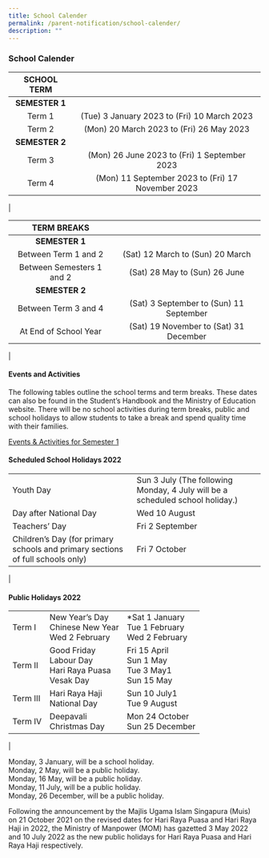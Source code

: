 ```yaml
---
title: School Calender
permalink: /parent-notification/school-calender/
description: ""
---
```

### **School Calender**

| SCHOOL TERM |  |
|:---:|:---:|
| **SEMESTER 1** |  |
| Term 1 | (Tue) 3 January 2023 to (Fri) 10 March 2023 |
| Term 2 | (Mon) 20 March 2023 to (Fri) 26 May 2023 |
| **SEMESTER 2** |  |
| Term 3 | (Mon) 26 June 2023 to (Fri) 1 September 2023 |
| Term 4 | (Mon) 11 September 2023 to (Fri) 17 November 2023 |
|

| TERM BREAKS |  |
|:---:|:---:|
| **SEMESTER 1** |  |
| Between Term 1 and 2 |  (Sat) 12 March to (Sun) 20 March |
| Between Semesters 1 and 2 |  (Sat) 28 May to (Sun) 26 June |
| **SEMESTER 2** |  |
| Between Term 3 and 4 |  (Sat) 3 September to (Sun) 11 September |
| At End of School Year |  (Sat) 19 November to (Sat) 31 December |
|

#### **Events and Activities**

The following tables outline the school terms and term breaks. These dates can also be found in the Student’s Handbook and the Ministry of Education website. There will be no school activities during term breaks, public and school holidays to allow students to take a break and spend quality time with their families.

[Events & Activities for Semester 1](/files/events%20and%20activities.pdf)

#### **Scheduled School Holidays 2022**

| | |
|---|---|
| Youth Day | Sun 3 July (The following Monday, 4 July will be a scheduled school holiday.) |
| Day after National Day | Wed 10 August |
| Teachers’ Day | Fri 2 September |
| Children’s Day (for primary schools and primary sections of full schools only) | Fri 7 October |
|

#### **Public Holidays 2022**

|  |  |  |
|---|---|---|
| Term I | New Year’s Day<br>Chinese New Year<br>Wed 2 February | *Sat 1 January <br>Tue 1 February <br>Wed 2 February|
| Term II | Good Friday<br>Labour Day<br>Hari Raya Puasa<br>Vesak Day | Fri 15 April <br>Sun 1 May <br> Tue 3 May1<br>Sun 15 May|
| Term III | Hari Raya Haji<br>National Day | Sun 10 July1<br>Tue 9 August |
| Term IV | Deepavali<br>Christmas Day | Mon 24 October<br>Sun 25 December |
|

Monday, 3 January, will be a school holiday.<br>
Monday, 2 May, will be a public holiday.<br>
Monday, 16 May, will be a public holiday.<br>
Monday, 11 July, will be a public holiday.<br>
Monday, 26 December, will be a public holiday.

Following the announcement by the Majlis Ugama Islam Singapura (Muis) on 21 October 2021 on the revised dates for Hari Raya Puasa and Hari Raya Haji in 2022, the Ministry of Manpower (MOM) has gazetted 3 May 2022 and 10 July 2022 as the new public holidays for Hari Raya Puasa and Hari Raya Haji respectively.